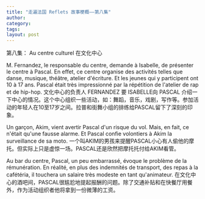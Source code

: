 ```yaml
---
title: "走遍法国 Reflets 故事梗概——第八集"
author:
category: 
tags: 
layout: post
---
```

第八集： Au centre culturel 在文化中心

M. Fernandez, le responsable du centre, demande à Isabelle, de présenter le centre à Pascal. En effet, ce centre organise des activités telles que danse, musique, théâtre, atelier d'écriture. Et les jeunes qui y participent ont 10 à 17 ans. Pascal était très impressionné par la répétition de l'atelier de rap et de hip-hop.
文化中心的负责人 FERNANDEZ 要 ISABELLE向 PASCAL 介绍一下中心的情况。这个中心组织一些活动，如：舞蹈，音乐，戏剧，写作等。参加活动的年轻人在10至17岁之间。拉普和街舞小组的排练给PASCAL留下了深刻的印象。

Un garçon, Akim, vient avertir Pascal d'un risque du vol. Mais, en fait, ce n'était qu'une fausse alarme. Et Pascal confie volontiers à Akim la surveillance de sa moto.
一个叫AKIM的男孩来提醒PASCAL小心有人偷他的摩托。但实际上只是虚惊一场。PASCAL还是欣然把摩托托付给AKIM看管。

Au bar du centre, Pascal, un peu embarrassé, évoque le problème de la rémunération. En réalité, en plus des indemnités de transport, des repas à la cafétéria, il touchera un salaire très modeste en tant qu'animateur.
在文化中心的酒吧间，PASCAL很尴尬地提起报酬的问题。除了交通补贴和在快餐厅用餐外，作为活动组织者他将拿到一份微薄的工资。 

